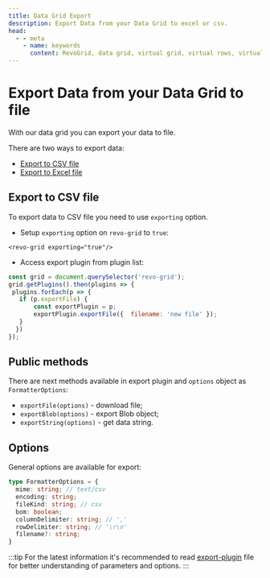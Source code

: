 ```yaml
---
title: Data Grid Export
description: Export Data from your Data Grid to excel or csv.
head:
  - - meta
    - name: keywords
      content: RevoGrid, data grid, virtual grid, virtual rows, virtual columns,angular data grid, grid performance, large data sets, customizable grid, data grid export, data grid export excel, data grid export csv
---
```


# Export Data from your Data Grid to file

With our data grid you can export your data to file.

There are two ways to export data:
- [Export to CSV file](#Export-to-CSV-file)
- [Export to Excel file](./data-grid-export-excel.md)


## Export to CSV file

To export data to CSV file you need to use `exporting` option.

- Setup `exporting` option on `revo-grid` to `true`:

``` tsx
<revo-grid exporting="true"/>
``` 

- Access export plugin from plugin list:

``` js
const grid = document.querySelector('revo-grid');
grid.getPlugins().then(plugins => {
 plugins.forEach(p => {
   if (p.exportFile) {
       const exportPlugin = p;
       exportPlugin.exportFile({  filename: 'new file' });
   }
  })
});
``` 

## Public methods

There are next methods available in export plugin and `options` object as `FormatterOptions`:

- `exportFile(options)` - download file;
- `exportBlob(options)` - export Blob object;
- `exportString(options)` - get data string.

## Options

General options are available for export:

```ts
type FormatterOptions = {
  mime: string; // text/csv
  encoding: string;
  fileKind: string; // csv
  bom: boolean;
  columnDelimiter: string; // ','
  rowDelimiter: string; // '\r\n'
  filename?: string;
}
```

:::tip
For the latest information it's recommended to read [export-plugin](https://github.com/revolist/revogrid/blob/master/src/plugins/export/export.plugin.ts) file for better understanding of parameters and options.
:::
